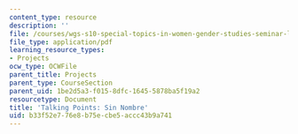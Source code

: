 ```yaml
---
content_type: resource
description: ''
file: /courses/wgs-s10-special-topics-in-women-gender-studies-seminar-latina-womens-voices-spring-2010/b33f52e776e8b75ecbe5accc43b9a741_MITWGS_S10S10_tp_sinbre.pdf
file_type: application/pdf
learning_resource_types:
- Projects
ocw_type: OCWFile
parent_title: Projects
parent_type: CourseSection
parent_uid: 1be2d5a3-f015-8dfc-1645-5878ba5f19a2
resourcetype: Document
title: 'Talking Points: Sin Nombre'
uid: b33f52e7-76e8-b75e-cbe5-accc43b9a741
---
```

